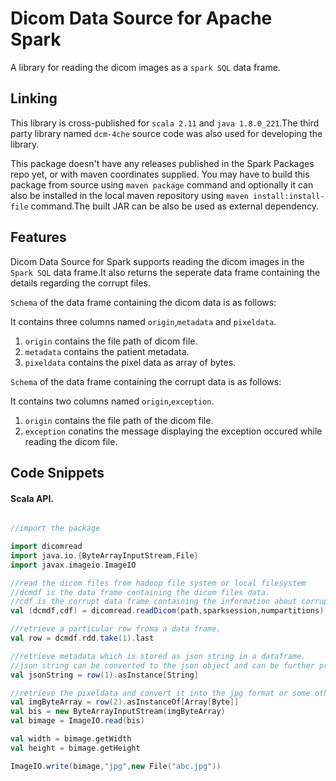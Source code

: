 
# Dicom Data Source for Apache Spark

A library for reading the dicom images as a `spark SQL` data frame.

## Linking 
This library is cross-published for `scala 2.11` and `java 1.8.0_221`.The third party library named
`dcm-4che` source code was also used for developing the library.

This package doesn't have any releases published in the Spark Packages repo yet, or with maven coordinates supplied.
You may have to build this package from source using `maven package` command and optionally it can also be installed 
in the local maven repository using `maven install:install-file` command.The built JAR can be also be used as external
dependency.
 
## Features

Dicom Data Source for Spark supports reading the dicom images in the `Spark SQL` data frame.It also returns the seperate 
data frame containing the details regarding the corrupt files.

`Schema`  of the data frame containing the dicom data is as follows:

It contains three columns named `origin`,`metadata` and `pixeldata`.

1. `origin` contains the file path of dicom file.
2. `metadata` contains the patient metadata.
3. `pixeldata` contains the pixel data as array of bytes.

`Schema` of the data frame containing the corrupt data is as follows:

It contains two columns named `origin`,`exception`.

1. `origin` contains the file path of the dicom file.
2. `exception` conatins the message displaying the exception occured while reading the dicom file.


## Code Snippets 


#### Scala API.

```scala

//import the package

import dicomread
import java.io.{ByteArrayInputStream,File}
import javax.imageio.ImageIO

//read the dicom files from hadoop file system or local filesystem
//dcmdf is the data frame containing the dicom files data.
//cdf is the corrupt data frame containing the information about corrupt file.
val (dcmdf,cdf) = dicomread.readDicom(path,sparksession,numpartitions)

//retrieve a particular row froma a data frame.
val row = dcmdf.rdd.take(1).last

//retrieve metadata which is stored as json string in a dataframe.
//json string can be converted to the json object and can be further processed using appropriate library.
val jsonString = row(1).asInstance[String]

//retrieve the pixeldata and convert it into the jpg format or some other format.
val imgByteArray = row(2).asInstanceOf[Array[Byte]]
val bis = new ByteArrayInputStream(imgByteArray)
val bimage = ImageIO.read(bis)

val width = bimage.getWidth
val height = bimage.getHeight

ImageIO.write(bimage,"jpg",new File("abc.jpg"))

```







